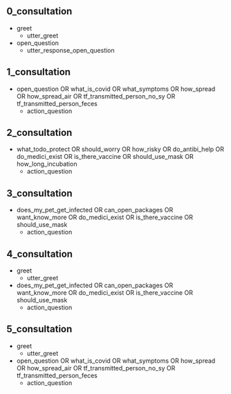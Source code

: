 ## 0_consultation
* greet
  - utter_greet
* open_question
  - utter_response_open_question
  
## 1_consultation
* open_question OR what_is_covid OR what_symptoms OR how_spread OR how_spread_air OR tf_transmitted_person_no_sy OR tf_transmitted_person_feces
  - action_question

## 2_consultation
* what_todo_protect OR should_worry OR how_risky OR do_antibi_help OR do_medici_exist OR is_there_vaccine OR should_use_mask OR how_long_incubation
  - action_question

## 3_consultation
* does_my_pet_get_infected OR can_open_packages OR want_know_more OR do_medici_exist OR is_there_vaccine OR should_use_mask
  - action_question

## 4_consultation
* greet
  - utter_greet
* does_my_pet_get_infected OR can_open_packages OR want_know_more OR do_medici_exist OR is_there_vaccine OR should_use_mask
  - action_question
  
## 5_consultation
* greet
  - utter_greet
* open_question OR what_is_covid OR what_symptoms OR how_spread OR how_spread_air OR tf_transmitted_person_no_sy OR tf_transmitted_person_feces
  - action_question